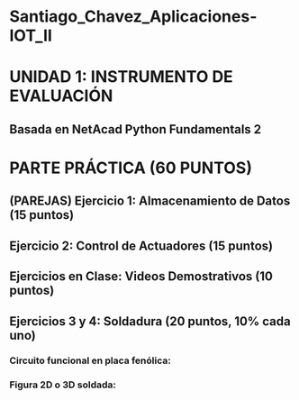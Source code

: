 # Santiago_Chavez_Aplicaciones-IOT_II

# UNIDAD 1: INSTRUMENTO DE EVALUACIÓN

## Basada en NetAcad Python Fundamentals 2

# PARTE PRÁCTICA (60 PUNTOS)

## (PAREJAS) Ejercicio 1: Almacenamiento de Datos (15 puntos)



## Ejercicio 2: Control de Actuadores (15 puntos)



## Ejercicios en Clase: Videos Demostrativos (10 puntos)



## Ejercicios 3 y 4: Soldadura (20 puntos, 10% cada uno)

### Circuito funcional en placa fenólica:



### Figura 2D o 3D soldada:

